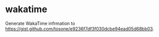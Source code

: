 # wakatime
Generate WakaTime infrmation to https://gist.github.com/tosone/e9236f7df3f030dcbe94ead05d68bb03.
